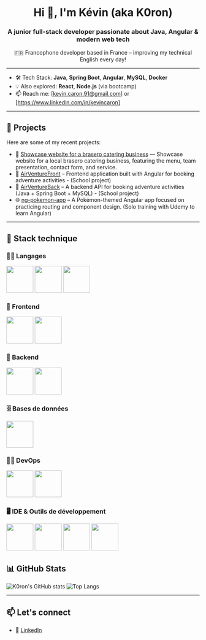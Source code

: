 <h1 align="center">Hi 👋, I'm Kévin (aka K0ron)</h1>
<h3 align="center">A junior full-stack developer passionate about Java, Angular & modern web tech</h3>

<p align="center">🇫🇷 Francophone developer based in France – improving my technical English every day!</p>

---

- 🛠️ Tech Stack: **Java**, **Spring Boot**, **Angular**, **MySQL**, **Docker**
- 💡 Also explored: **React**, **Node.js** (via bootcamp)
- 📫 Reach me: [kevin.caron.91@gmail.com] or [https://www.linkedin.com/in/kevincaron]

---

## 🚀 Projects

Here are some of my recent projects:

- 🥩 [Showcase website for a brasero catering business](https://www.lesbonnesgueules.fr) — Showcase website for a local brasero catering business, featuring the menu, team presentation, contact form, and service.
- 🔺 [AirVentureFront](https://github.com/K0ron/AirVentureFront) – Frontend application built with Angular for booking adventure activities - (School project)
- 🔧 [AirVentureBack](https://github.com/K0ron/AirVentureBack) – A backend API for booking adventure activities (Java + Spring Boot + MySQL) - (School project)
- 🌐 [ng-pokemon-app](https://github.com/K0ron/ng-pokemon-app) – A Pokémon-themed Angular app focused on practicing routing and component design. (Solo training with Udemy to learn Angular)

---

## 💼 Stack technique

### 👨‍💻 Langages
<p align="left" flexdirection="column">
  <img src="https://cdn.jsdelivr.net/gh/devicons/devicon@latest/icons/java/java-original-wordmark.svg" width="70"/>
  <img src="https://cdn.jsdelivr.net/gh/devicons/devicon/icons/typescript/typescript-original.svg" width="70"/>
  <img src="https://cdn.jsdelivr.net/gh/devicons/devicon/icons/javascript/javascript-original.svg" width="70"/>
</p>

### 🎨 Frontend
<p align="left">
  <img src="https://cdn.jsdelivr.net/gh/devicons/devicon/icons/angularjs/angularjs-original.svg" width="70"/>
  <img src="https://cdn.jsdelivr.net/gh/devicons/devicon/icons/react/react-original.svg" width="70"/>
</p>

### 🚀 Backend
<p align="left">
  <img src="https://cdn.jsdelivr.net/gh/devicons/devicon@latest/icons/spring/spring-original-wordmark.svg" width="70" />
  <img src="https://cdn.jsdelivr.net/gh/devicons/devicon@latest/icons/nodejs/nodejs-plain-wordmark.svg" width="70" />
</p>

### 🗄️ Bases de données
<p align="left">
  <img src="https://cdn.jsdelivr.net/gh/devicons/devicon/icons/mysql/mysql-original.svg" width="70"/>
</p>

### 🚀🤖 DevOps

<p align="left">
  <img src="https://cdn.jsdelivr.net/gh/devicons/devicon/icons/docker/docker-original.svg" width="70"/>
  <img src="https://cdn.jsdelivr.net/gh/devicons/devicon@latest/icons/git/git-original.svg" width="70" />
</p>

### 🖥️ IDE & Outils de développement
<p align="left">
  <img src="https://cdn.jsdelivr.net/gh/devicons/devicon/icons/vscode/vscode-original.svg" width="70"/> 
  <img src="https://cdn.jsdelivr.net/gh/devicons/devicon@latest/icons/intellij/intellij-original.svg" width="70" /> 
  <img src="https://cdn.jsdelivr.net/gh/devicons/devicon@latest/icons/webstorm/webstorm-original.svg" width="70" /> 
  <img src="https://cdn.jsdelivr.net/gh/devicons/devicon@latest/icons/eclipse/eclipse-original.svg" width="70"/> 
</p>



## 📊 GitHub Stats

![K0ron's GitHub stats](https://github-readme-stats.vercel.app/api?username=K0ron&show_icons=true&theme=tokyonight)
![Top Langs](https://github-readme-stats.vercel.app/api/top-langs/?username=K0ron&layout=compact&theme=tokyonight)

---

## 📫 Let's connect

- 💼 [LinkedIn](https://www.linkedin.com/in/kevincaron)
